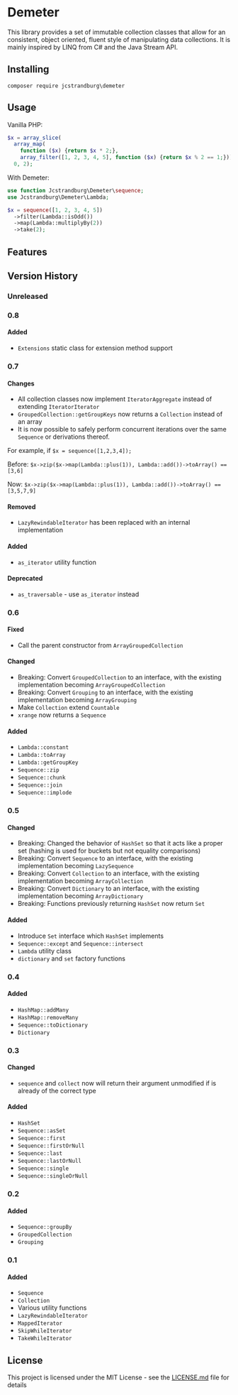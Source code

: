 # Demeter

This library provides a set of immutable collection classes that allow for an consistent, object oriented, fluent style of manipulating data collections. It is mainly inspired by LINQ from C# and the Java Stream API.

## Installing

`composer require jcstrandburg\demeter`

## Usage

Vanilla PHP:

```php
$x = array_slice(
  array_map(
    function ($x) {return $x * 2;},
    array_filter([1, 2, 3, 4, 5], function ($x) {return $x % 2 == 1;})),
  0, 2);
```

With Demeter:

```php
use function Jcstrandburg\Demeter\sequence;
use Jcstrandburg\Demeter\Lambda;

$x = sequence([1, 2, 3, 4, 5])
  ->filter(Lambda::isOdd())
  ->map(Lambda::multiplyBy(2))
  ->take(2);
```

## Features

## Version History

### Unreleased

### 0.8

#### Added
* `Extensions` static class for extension method support

### 0.7

#### Changes
* All collection classes now implement `IteratorAggregate` instead of extending `IteratorIterator`
* `GroupedCollection::getGroupKeys` now returns a `Collection` instead of an array
* It is now possible to safely perform concurrent iterations over the same `Sequence` or derivations thereof.

For example, if `$x = sequence([1,2,3,4]);`

Before: `$x->zip($x->map(Lambda::plus(1)), Lambda::add())->toArray() == [3,6]`

Now: `$x->zip($x->map(Lambda::plus(1)), Lambda::add())->toArray() == [3,5,7,9]`

#### Removed
* `LazyRewindableIterator` has been replaced with an internal implementation

#### Added
* `as_iterator` utility function

#### Deprecated
* `as_traversable` - use `as_iterator` instead

### 0.6

#### Fixed
* Call the parent constructor from `ArrayGroupedCollection`

#### Changed
* Breaking: Convert `GroupedCollection` to an interface, with the existing implementation becoming `ArrayGroupedCollection`
* Breaking: Convert `Grouping` to an interface, with the existing implementation becoming `ArrayGrouping`
* Make `Collection` extend `Countable`
* `xrange` now returns a `Sequence`

#### Added
* `Lambda::constant`
* `Lambda::toArray`
* `Lambda::getGroupKey`
* `Sequence::zip`
* `Sequence::chunk`
* `Sequence::join`
* `Sequence::implode`

### 0.5

#### Changed
* Breaking: Changed the behavior of `HashSet` so that it acts like a proper set (hashing is used for buckets but not equality comparisons)
* Breaking: Convert `Sequence` to an interface, with the existing implementation becoming `LazySequence`
* Breaking: Convert `Collection` to an interface, with the existing implementation becoming `ArrayCollection`
* Breaking: Convert `Dictionary` to an interface, with the existing implementation becoming `ArrayDictionary`
* Breaking: Functions previously returning `HashSet` now return `Set`

#### Added
* Introduce `Set` interface which `HashSet` implements
* `Sequence::except` and `Sequence::intersect`
* `Lambda` utility class
* `dictionary` and `set` factory functions

### 0.4

#### Added
* `HashMap::addMany`
* `HashMap::removeMany`
* `Sequence::toDictionary`
* `Dictionary`

### 0.3

#### Changed
* `sequence` and `collect` now will return their argument unmodified if is already of the correct type

#### Added
* `HashSet`
* `Sequence::asSet`
* `Sequence::first`
* `Sequence::firstOrNull`
* `Sequence::last`
* `Sequence::lastOrNull`
* `Sequence::single`
* `Sequence::singleOrNull`

### 0.2

#### Added
* `Sequence::groupBy`
* `GroupedCollection`
* `Grouping`

### 0.1

#### Added
* `Sequence`
* `Collection`
* Various utility functions
* `LazyRewindableIterator`
* `MappedIterator`
* `SkipWhileIterator`
* `TakeWhileIterator`

## License

This project is licensed under the MIT License - see the [LICENSE.md](LICENSE.md) file for details
